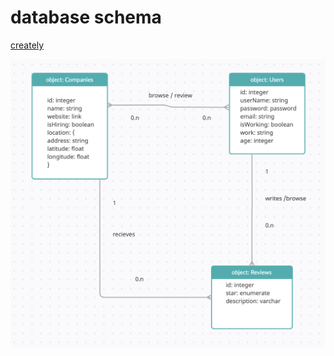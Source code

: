 # database schema

[creately](https://app.creately.com/d/aPtqwf4MRD9/edit)

![data base schema](../assets/data-base-schema.png)
